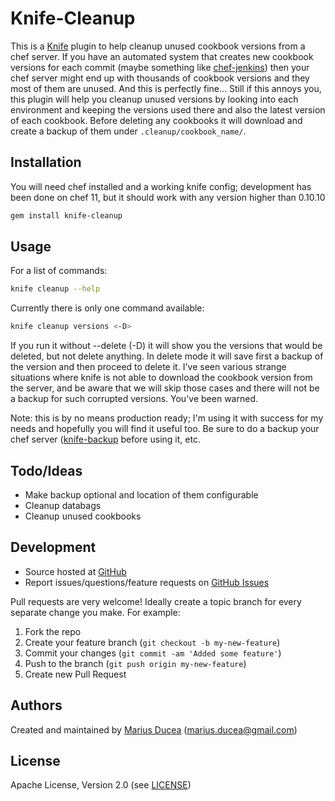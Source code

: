 Knife-Cleanup
===

This is a [Knife](http://wiki.opscode.com/display/chef/Knife) plugin to help cleanup unused cookbook versions from a chef server. If you have an automated system that creates new cookbook versions for each commit (maybe something like [chef-jenkins][chefjenkins]) then your chef server might end up with thousands of cookbook versions and they most of them are unused. And this is perfectly fine... Still if this annoys you, this plugin will help you cleanup unused versions by looking into each environment and keeping the versions used there and also the latest version of each cookbook. Before deleting any cookbooks it will download and create a backup of them under `.cleanup/cookbook_name/`.

## Installation

You will need chef installed and a working knife config; development has been done on chef 11, but it should work with any version higher than 0.10.10

```bash
gem install knife-cleanup
```

## Usage

For a list of commands:

```bash
knife cleanup --help
```

Currently there is only one command available:

```bash
knife cleanup versions <-D>
```

If you run it without --delete (-D) it will show you the versions that would be deleted, but not delete anything. In delete mode it will save first a backup of the version and then proceed to delete it. I've seen various strange situations where knife is not able to download the cookbook version from the server, and be aware that we will skip those cases and there will not be a backup for such corrupted versions. You've been warned. 

Note: this is by no means production ready; I'm using it with success for my needs and hopefully you will find it useful too. Be sure to do a backup your chef server ([knife-backup][knifebackup] before using it, etc. 

## Todo/Ideas
  
  * Make backup optional and location of them configurable
  * Cleanup databags
  * Cleanup unused cookbooks

## Development

* Source hosted at [GitHub][repo]
* Report issues/questions/feature requests on [GitHub Issues][issues]

Pull requests are very welcome! Ideally create a topic branch for every separate change you make. For example:

1. Fork the repo
2. Create your feature branch (`git checkout -b my-new-feature`)
3. Commit your changes (`git commit -am 'Added some feature'`)
4. Push to the branch (`git push origin my-new-feature`)
5. Create new Pull Request

## Authors

Created and maintained by [Marius Ducea][mdxp] (<marius.ducea@gmail.com>)

## License

Apache License, Version 2.0 (see [LICENSE][license])

[license]:      https://github.com/mdxp/knife-cleanup/blob/master/LICENSE
[mdxp]:         https://github.com/mdxp
[repo]:         https://github.com/mdxp/knife-cleanup
[issues]:       https://github.com/mdxp/knife-cleanup/issues
[knifebackup]:  https://github.com/mdxp/knife-backup
[chefjenkins]:  https://github.com/mdxp/chef-jenkins
